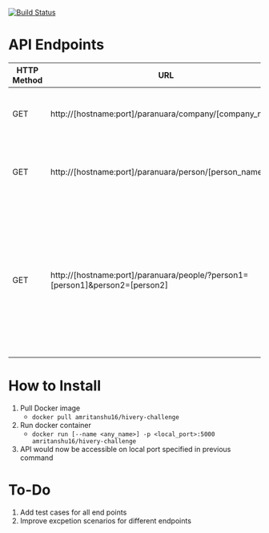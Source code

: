 [![Build Status](https://travis-ci.org/amritanshu-pandey/hivery-challenge.svg?branch=master)](https://travis-ci.org/amritanshu-pandey/hivery-challenge)

# API Endpoints
| HTTP Method | URL | Action |
| --- | --- | --- |
| GET | http://[hostname:port]/paranuara/company/[company_name] | Retrieve list of all employees of the company |
| GET | http://[hostname:port]/paranuara/person/[person_name] | Provide a list of fruits and vegetables person likes |
| GET | http://[hostname:port]/paranuara/people/?person1=[person1]&person2=[person2] | Given 2 people, retrieve information of both people and the list of their friends in common which have brown eyes and are still alive.  |

# How to Install
1. Pull Docker image 
    - `docker pull amritanshu16/hivery-challenge`
2. Run docker container 
    - `docker run [--name <any_name>] -p <local_port>:5000 amritanshu16/hivery-challenge`
3. API would now be accessible on local port specified in previous command

# To-Do
1. Add test cases for all end points
2. Improve excpetion scenarios for different endpoints 